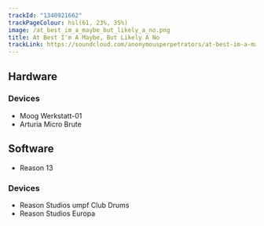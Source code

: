```yaml
---
trackId: "1340921662"
trackPageColour: hsl(61, 23%, 35%)
image: /at_best_im_a_maybe_but_likely_a_no.png
title: At Best I'm A Maybe, But Likely A No
trackLink: https://soundcloud.com/anonymousperpetrators/at-best-im-a-maybe-but-likely-a-no
---
```


## Hardware

### Devices

- Moog Werkstatt-01
- Arturia Micro Brute

## Software

- Reason 13

### Devices

- Reason Studios umpf Club Drums
- Reason Studios Europa
